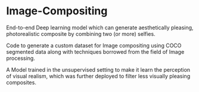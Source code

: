 # Image-Compositing
End-to-end Deep learning model which can generate aesthetically pleasing, photorealistic composite by combining two (or more) selfies.

Code to generate a custom dataset for Image compositing using COCO segmented data along with techniques borrowed from the field of Image processing.

A Model trained in the unsupervised setting to make it learn the perception of visual realism, which was further deployed to filter less visually pleasing composites.
